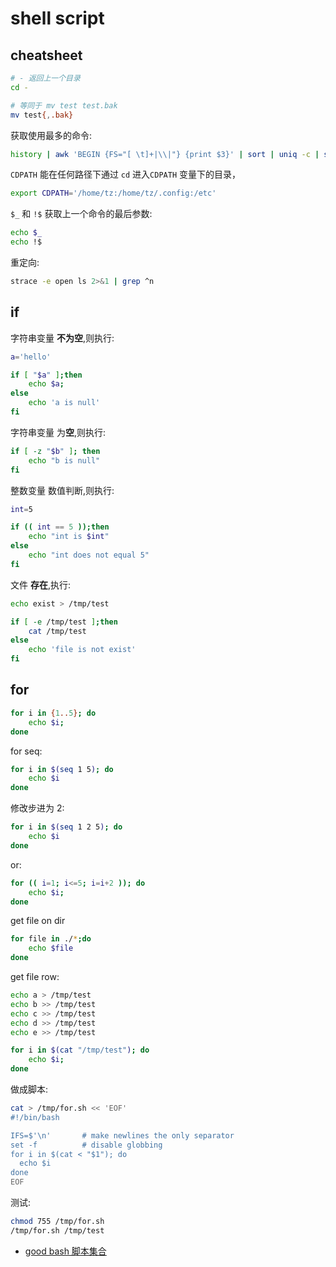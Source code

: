 # shell script

## cheatsheet

```sh
# - 返回上一个目录
cd -

# 等同于 mv test test.bak
mv test{,.bak}
```

获取使用最多的命令:

```sh
history | awk 'BEGIN {FS="[ \t]+|\\|"} {print $3}' | sort | uniq -c | sort -nr | head
```

`CDPATH` 能在任何路径下通过 `cd` 进入`CDPATH` 变量下的目录，

```sh
export CDPATH='/home/tz:/home/tz/.config:/etc'
```

`$_` 和 `!$` 获取上一个命令的最后参数:

```sh
echo $_
echo !$
```

重定向:

```sh
strace -e open ls 2>&1 | grep ^n
```

## if

字符串变量 **不为空**,则执行:

```sh
a='hello'

if [ "$a" ];then
    echo $a;
else
    echo 'a is null'
fi
```

字符串变量 为**空**,则执行:

```sh
if [ -z "$b" ]; then
    echo "b is null"
fi
```

整数变量 数值判断,则执行:

```sh
int=5

if (( int == 5 ));then
    echo "int is $int"
else
    echo "int does not equal 5"
fi
```

文件 **存在**,执行:

```sh
echo exist > /tmp/test

if [ -e /tmp/test ];then
    cat /tmp/test
else
    echo 'file is not exist'
fi
```

## for

```sh
for i in {1..5}; do
    echo $i;
done
```

for seq:

```sh
for i in $(seq 1 5); do
    echo $i
done
```

修改步进为 2:

```sh
for i in $(seq 1 2 5); do
    echo $i
done
```

or:

```sh
for (( i=1; i<=5; i=i+2 )); do
    echo $i;
done
```

get file on dir

```sh
for file in ./*;do
    echo $file
done
```

get file row:

```sh
echo a > /tmp/test
echo b >> /tmp/test
echo c >> /tmp/test
echo d >> /tmp/test
echo e >> /tmp/test

for i in $(cat "/tmp/test"); do
    echo $i;
done
```

做成脚本:

```sh
cat > /tmp/for.sh << 'EOF'
#!/bin/bash

IFS=$'\n'       # make newlines the only separator
set -f          # disable globbing
for i in $(cat < "$1"); do
  echo $i
done
EOF
```

测试:

```sh
chmod 755 /tmp/for.sh
/tmp/for.sh /tmp/test
```

- [good bash 脚本集合](https://github.com/alexanderepstein/Bash-Snippets)
